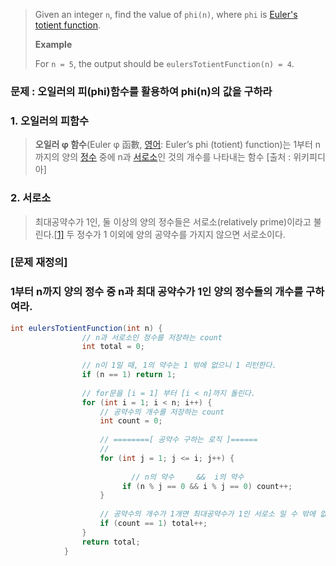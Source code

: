 > Given an integer `n`, find the value of `phi(n)`, where `phi` is [Euler's totient function](keyword://eulers-totient-phi-function).
>
> **Example**
>
> For `n = 5`, the output should be
> `eulersTotientFunction(n) = 4`.

### 문제 : 오일러의 피(phi)함수를 활용하여 phi(n)의 값을 구하라

### 1. 오일러의 피함수

> **오일러 φ 함수**(Euler φ 函數, [영어](https://ko.wikipedia.org/wiki/%EC%98%81%EC%96%B4): Euler’s phi (totient) function)는 1부터 n까지의 양의 [정수](https://ko.wikipedia.org/wiki/%EC%A0%95%EC%88%98) 중에 n과 [서로소](https://ko.wikipedia.org/wiki/%EC%84%9C%EB%A1%9C%EC%86%8C_(%EC%88%98%EB%A1%A0))인 것의 개수를 나타내는 함수 [출처 : 위키피디아]



### 2. 서로소

> 최대공약수가 1인, 둘 이상의 양의 정수들은 서로소(relatively prime)이라고 불린다.[[1\]](https://ko.wikipedia.org/wiki/%EC%84%9C%EB%A1%9C%EC%86%8C_(%EC%88%98%EB%A1%A0)#cite_note-1) 두 정수가 1 이외에 양의 공약수를 가지지 않으면 서로소이다.

### [문제 재정의]

### 1부터 n까지 양의 정수 중 n과 최대 공약수가 1인 양의 정수들의 개수를 구하여라.

```java
int eulersTotientFunction(int n) {
	    		// n과 서로소인 정수를 저장하는 count
		        int total = 0;
  
  				// n이 1일 때, 1의 약수는 1 밖에 없으니 1 리턴한다. 
		        if (n == 1) return 1;
  
  				// for문을 [i = 1] 부터 [i < n]까지 돌린다.
		        for (int i = 1; i < n; i++) {
		        	// 공약수의 개수를 저장하는 count   
		            int count = 0;
                  	
                  	// ========[ 공약수 구하는 로직 ]======
                  	//	
		            for (int j = 1; j <= i; j++) {
			    
                           // n의 약수     &&  i의 약수 
		            	 if (n % j == 0 && i % j == 0) count++;
		            }
			    
                    // 공약수의 개수가 1개면 최대공약수가 1인 서로소 일 수 밖에 없음
		            if (count == 1) total++;
		        }
		        return total;
		    }
```

